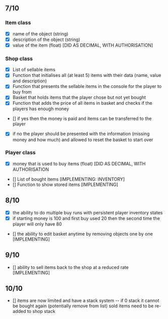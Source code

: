 ## 7/10 ##
### Item class ###
- [x] name of the object (string)
- [x] description of the object (string)
- [x] value of the item (float) [DID AS DECIMAL, WITH AUTHORISATION]

### Shop class ###
- [x] List of sellable items
- [x] Function that initialises all (at least 5) items with their data (name, value and description)
- [x] Function that presents the sellable items in the console for the player to buy from
- [x] Basket that holds items that the player chose but not yet bought
- [x] Function that adds the price of all items in basket and checks if the players has enough money
- [] if yes then the money is paid and items can be transferred to the player
- [x] if no the player should be presented with the information (missing money and how much) and allowed to reset the basket to start over

### Player class ###
- [x] money that is used to buy items (float) [DID AS DECIMAL, WITH AUTHORISATION
- [] List of bought items [IMPLEMENTING: INVENTORY]
- [] Function to show stored items [IMPLEMENTING]

## 8/10 ##
- [x] the ability to do multiple buy runs with persistent player inventory states
- [x] if starting money is 100 and first buy used 20 then the second time the player will only have 80
- [] the ability to edit basket anytime by removing objects one by one [IMPLEMENTING]

## 9/10 ##
- [] ability to sell items back to the shop at a reduced rate [IMPLEMENTING]

## 10/10 ##
- [] items are now limited and have a stack system
-- if 0 stack it cannot be bought again (potentially remove from list) sold items need to be re-added to shop stack
